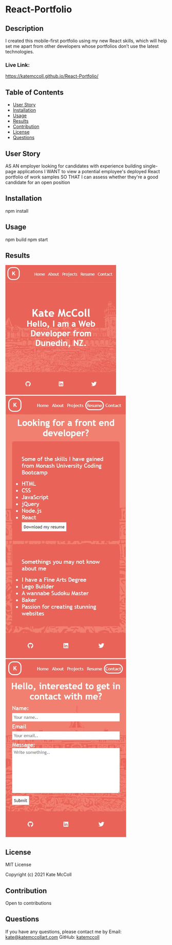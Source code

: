 # React-Portfolio

## Description
I created this mobile-first portfolio using my new React skills, which will help set me apart from other developers whose portfolios don’t use the latest technologies.

### Live Link:
https://katemccoll.github.io/React-Portfolio/

## Table of Contents
- [User Story](#user-story)
- [Installation](#installation)
- [Usage](#usage)
- [Results](#results)
- [Contribution](#contribution)
- [License](#license)
- [Questions](#questions)

## User Story
AS AN employer looking for candidates with experience building single-page applications
I WANT to view a potential employee's deployed React portfolio of work samples
SO THAT I can assess whether they're a good candidate for an open position

## Installation
npm install

## Usage
npm build
npm start

## Results
![home](./src/components/pages/assets/images/development/home.jpg)
![resume](./src/components/pages/assets/images/development/resume.jpg)
![contact](./src/components/pages/assets/images/development/contact.jpg)


## License
MIT License

Copyright (c) 2021 Kate McColl

## Contribution
Open to contributions

## Questions
If you have any questions, please contact me by Email: kate@katemccollart.com GitHub: [katemccoll](https://github.com/katemccoll)
